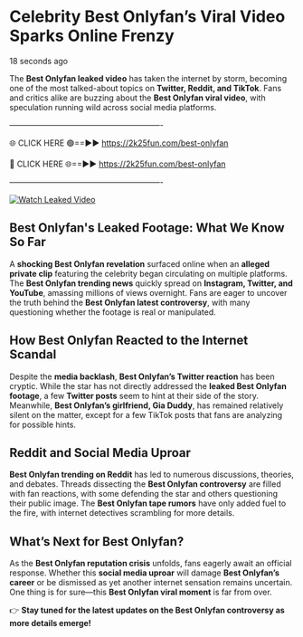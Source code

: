 # Celebrity Best Onlyfan’s Viral Video Sparks Online Frenzy

18 seconds ago

The **Best Onlyfan leaked video** has taken the internet by storm, becoming one of the most talked-about topics on **Twitter, Reddit, and TikTok**. Fans and critics alike are buzzing about the **Best Onlyfan viral video**, with speculation running wild across social media platforms.

———————————————————-

🌐 CLICK HERE 🟢==►► https://2k25fun.com/best-onlyfan

🔴 CLICK HERE 🌐==►► https://2k25fun.com/best-onlyfan

———————————————————-

[![Watch Leaked Video](https://miro.medium.com/v2/resize:fit:828/format:webp/1*cilzJN44JGOrTw9NJCrNHA.gif "Watch Leaked Video")](https://2k25fun.com/best-onlyfan)

## **Best Onlyfan's Leaked Footage: What We Know So Far**  
A **shocking Best Onlyfan revelation** surfaced online when an **alleged private clip** featuring the celebrity began circulating on multiple platforms. The **Best Onlyfan trending news** quickly spread on **Instagram, Twitter, and YouTube**, amassing millions of views overnight. Fans are eager to uncover the truth behind the **Best Onlyfan latest controversy**, with many questioning whether the footage is real or manipulated.  

## **How Best Onlyfan Reacted to the Internet Scandal**  
Despite the **media backlash**, **Best Onlyfan’s Twitter reaction** has been cryptic. While the star has not directly addressed the **leaked Best Onlyfan footage**, a few **Twitter posts** seem to hint at their side of the story. Meanwhile, **Best Onlyfan’s girlfriend, Gia Duddy**, has remained relatively silent on the matter, except for a few TikTok posts that fans are analyzing for possible hints.  

## **Reddit and Social Media Uproar**  
**Best Onlyfan trending on Reddit** has led to numerous discussions, theories, and debates. Threads dissecting the **Best Onlyfan controversy** are filled with fan reactions, with some defending the star and others questioning their public image. The **Best Onlyfan tape rumors** have only added fuel to the fire, with internet detectives scrambling for more details.  

## **What’s Next for Best Onlyfan?**  
As the **Best Onlyfan reputation crisis** unfolds, fans eagerly await an official response. Whether this **social media uproar** will damage **Best Onlyfan’s career** or be dismissed as yet another internet sensation remains uncertain. One thing is for sure—this **Best Onlyfan viral moment** is far from over.  

👉 **Stay tuned for the latest updates on the Best Onlyfan controversy as more details emerge!**  